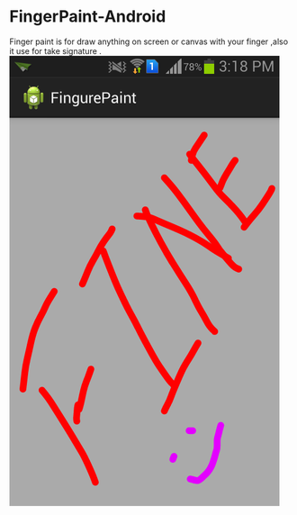 FingerPaint-Android
====================

Finger paint is for draw anything on screen or canvas with your finger ,also it use for  take signature . 
![image](https://github.com/Bhagvati/image/blob/master/Screenshot_2014-08-25-15-18-33.png)
